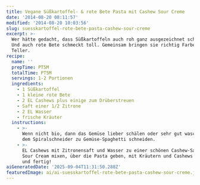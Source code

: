 ```yaml
---
title: Vegane Süßkartoffel- & rote Bete Pasta mit Cashew Sour Creme
date: '2014-08-20 08:11:57'
modified: '2014-08-20 10:03:56'
slug: suesskartoffel-rote-bete-pasta-cashew-sour-creme
excerpt: >-
  Wer hätte gedacht, dass Süßkartoffeln auch roh ganz ausgezeichnet schmecken?
  Und auch rote Bete schmeckt toll. Gemeinsam bringen sie richtig Farbe auf den
  Teller.
recipe:
  name: ''
  prepTime: PT5M
  totalTime: PT5M
  servings: 1-2 Portionen
  ingredients:
    - 1 Süßkartoffel
    - 1 kleine rote Bete
    - 2 EL Cashews plus einige zum Drüberstreuen
    - Saft einer 1/2 Zitrone
    - 2 EL Wasser
    - frische Kräuter
  instructions:
    - >-
      Wenn nicht bio, dann das Gemüse lieber schälen oder sehr gut waschen. Mit
      dem Spiralschneider zu Gemüse-Spaghetti schneiden.
    - >-
      EL Cashews mit Zitronensaft und Wasser zu einer schönen Cashew-Sahne bzw.
      Sour Cream mixen, über die Pasta geben, mit Kräutern und Cashews garnieren
      und fertig!
aiGeneratedDate: '2025-09-04T11:31:50.288Z'
featuredImage: ai/ai-suesskartoffel-rote-bete-pasta-cashew-sour-creme.jpg
---
```


